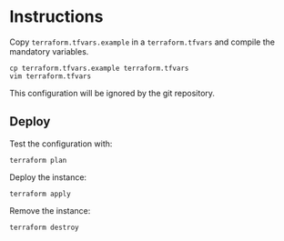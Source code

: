 # Instructions

Copy `terraform.tfvars.example` in a `terraform.tfvars` and compile the mandatory variables.

    cp terraform.tfvars.example terraform.tfvars
    vim terraform.tfvars

This configuration will be ignored by the git repository.

## Deploy

Test the configuration with:

    terraform plan

Deploy the instance:

    terraform apply

Remove the instance:

    terraform destroy

